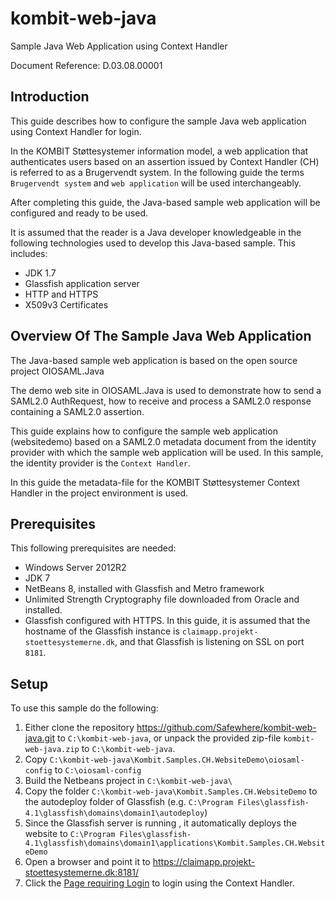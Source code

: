 # kombit-web-java
Sample Java Web Application using Context Handler

Document Reference: D.03.08.00001

## <a name=“introduction”></a>Introduction

This guide describes how to configure the sample Java web application using Context Handler for login.

In the KOMBIT Støttesystemer information model, a web application that authenticates users based on an assertion issued by Context Handler (CH) is referred to as a Brugervendt system. In the following guide the terms `Brugervendt system` and `web application` will be used interchangeably.

After completing this guide, the Java-based sample web application will be configured and ready to be used.

It is assumed that the reader is a Java developer knowledgeable in the following technologies used to develop this Java-based sample. This includes:* JDK 1.7
* Glassfish application server
* HTTP and HTTPS
* X509v3 Certificates

## Overview Of The Sample Java Web Application
The Java-based sample web application is based on the open source project OIOSAML.JavaThe demo web site in OIOSAML.Java is used to demonstrate how to send a SAML2.0 AuthRequest, how to receive and process a SAML2.0 response containing a SAML2.0 assertion. This guide explains how to configure the sample web application (websitedemo) based on a SAML2.0 metadata document from the identity provider with which the sample web application will be used. In this sample, the identity provider is the `Context Handler`.
In this guide the metadata-file for the KOMBIT Støttesystemer Context Handler in the project environment is used.

## <a name=“prerequisites”></a>Prerequisites
This following prerequisites are needed:* Windows Server 2012R2
* JDK 7 
* NetBeans 8, installed with Glassfish and Metro framework
* Unlimited Strength Cryptography file downloaded from Oracle and installed.
* Glassfish configured with HTTPS. In this guide, it is assumed that the hostname of the Glassfish instance is `claimapp.projekt-stoettesystemerne.dk`, and that Glassfish is listening on SSL on port `8181`.

## <a name=“setup”></a>Setup
To use this sample do the following:

1. Either clone the repository <https://github.com/Safewhere/kombit-web-java.git> to `C:\kombit-web-java`, or unpack the provided zip-file `kombit-web-java.zip` to `C:\kombit-web-java`.
2. Copy `C:\kombit-web-java\Kombit.Samples.CH.WebsiteDemo\oiosaml-config` to `C:\oiosaml-config`
3. Build the Netbeans project in `C:\kombit-web-java\`
4. Copy the folder `C:\kombit-web-java\Kombit.Samples.CH.WebsiteDemo` to the autodeploy folder of Glassfish (e.g. `C:\Program Files\glassfish-4.1\glassfish\domains\domain1\autodeploy`)
5. Since the Glassfish server is running , it automatically deploys the website to `C:\Program Files\glassfish-4.1\glassfish\domains\domain1\applications\Kombit.Samples.CH.WebsiteDemo`
6. Open a browser and point it to <https://claimapp.projekt-stoettesystemerne.dk:8181/>
7. Click the [Page requiring Login](https://claimapp.projekt-stoettesystemerne.dk:8181/priv1.jsp) to login using the Context Handler. 
